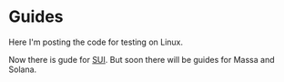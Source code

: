 # Guides
Here I'm posting the code for testing on Linux.

Now there is gude for [SUI](https://github.com/AliceZusman/Guides/blob/main/SUI.md). But soon there will be guides for Massa and Solana.
